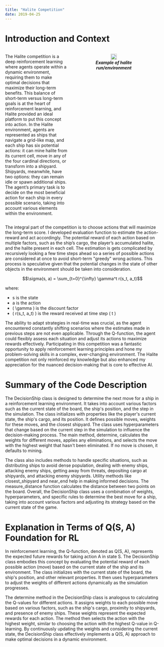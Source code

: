 ```yaml
---
title: "Halite Competition"
date: 2019-04-25
---
```


# Introduction and Context

<div style="display: flex; flex-wrap: wrap; align-items: flex-start;">
  <div style="flex: 1;">
    <p> The Halite competition is a deep reinforcement learning where agents operate within a dynamic environment, requiring them to make optimal decisions that maximize their long-term benefits. This balance of short-term versus long-term goals is at the heart of reinforcement learning, and Halite provided an ideal platform to put this concept into action. In the Halite environment, agents are represented as ships that navigate a grid-like map, and each ship has six potential actions: it can mine halite from its current cell, move in any of the four cardinal directions, or transform into a shipyard. Shipyards, meanwhile, have two options: they can remain idle or spawn additional ships. The agent’s primary task is to decide on the most beneficial action for each ship in every possible scenario, taking into account various elements within the environment. </p>

  </div>
  <div style="flex: 1; min-width: 300px;">
    <figure style="text-align: center; padding-leftP: 5px;">
      <img src='https://www.googleapis.com/download/storage/v1/b/kaggle-user-content/o/inbox%2F3258%2F73a73a0b4a807a7a9e674a40c55f7396%2Fhalite.gif?generation=1594994852379393&alt=media' style='width: auto; height: 30%;  '/>
      <figcaption> <b><i> Example of halite run/environment </i> </b></figcaption>
    </figure>
  </div>
</div>

<p> The integral part of the competition is to choose actions that will maximize the long-term score. I developed evaluation function to estimate the action-reward and act accordingly. The potential reward of each action based on multiple factors, such as the ship’s cargo, the player’s accumulated halite, and the halite present in each cell. The estimation is gets complicated by recursively looking a few time steps ahead so a series of possible actions are considered at once to avoid short-term "greedy" wrong actions. This process is speculative given that the potential changes in the state of other objects in the environment should be taken into consideration. </p>

$$\sigma(s, a) = \sum_{t=0}^{\infty} \gamma^t r(s_t, a_t)$$

where:

- s is the state
- a is the action
- \( \gamma \) is the discount factor
- \( r(s_t, a_t) \) is the reward received at time step \( t \)


<p> The ability to adapt strategies in real-time was crucial, as the agent encountered constantly shifting scenarios where the estimates made in previous steps are not even applicable. Through the Q-function, the agent could flexibly assess each situation and adjust its actions to maximize rewards effectively. Participating in this competition was a fantastic opportunity to apply reinforcement learning principles and hone my problem-solving skills in a complex, ever-changing environment. The Halite competition not only reinforced my knowledge but also enhanced my appreciation for the nuanced decision-making that is core to effective AI. </p>

# Summary of the Code Description
The DecisionShip class is designed to determine the next move for a ship in a reinforcement learning environment. It takes into account various factors such as the current state of the board, the ship's position, and the step in the simulation. The class initializes with properties like the player's current state, the ship's cargo, and its position. It defines possible moves, weights for these moves, and the closest shipyard. The class uses hyperparameters that change based on the current step in the simulation to influence the decision-making process. The main method, determine, calculates the weights for different moves, applies any eliminations, and selects the move with the highest weight that hasn't been eliminated. If no move is chosen, it defaults to mining.

The class also includes methods to handle specific situations, such as distributing ships to avoid dense population, dealing with enemy ships, attacking enemy ships, getting away from threats, depositing cargo at shipyards, and attacking enemy shipyards. Utility methods like closest_shipyard and near_end help in making informed decisions. The measure_distance function calculates the distance between two points on the board. Overall, the DecisionShip class uses a combination of weights, hyperparameters, and specific rules to determine the best move for a ship, taking into account various factors and adjusting its strategy based on the current state of the game.

# Explanation in Terms of Q(S, A) Foundation for RL
In reinforcement learning, the Q-function, denoted as Q(S, A), represents the expected future rewards for taking action A in state S. The DecisionShip class embodies this concept by evaluating the potential reward of each possible action (move) based on the current state of the ship and its environment. The class initializes with the current state of the board, the ship's position, and other relevant properties. It then uses hyperparameters to adjust the weights of different actions dynamically as the simulation progresses.

The determine method in the DecisionShip class is analogous to calculating the Q-values for different actions. It assigns weights to each possible move based on various factors, such as the ship's cargo, proximity to shipyards, and presence of enemy ships. These weights represent the expected rewards for each action. The method then selects the action with the highest weight, similar to choosing the action with the highest Q-value in Q-learning. By continuously updating the weights and considering the current state, the DecisionShip class effectively implements a Q(S, A) approach to make optimal decisions in a dynamic environment.

